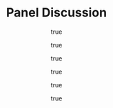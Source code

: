 ---
abstract: ''
author:
- family: Welling
  given: Max
- family: Hassabis
  given: Demis
- family: Bengio
  given: Yoshua
- family: Murphy
  given: Kevin
- family: LeCun
  given: Yann
- family: Schmidhuber
  given: "J\xFCrgen"
categories:
- Welling-deeppanel15
day: '11'
errata: []
extras: []
key: Welling-deeppanel15
layout: talk
month: 7
published: 2015-07-11
section: pre
title: Panel Discussion
venue: ICML Deep Learning Worshop, Lille, France
year: '2015'
youtube: EiStan9i8vA
---